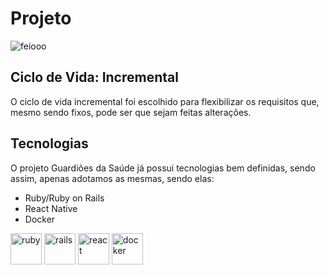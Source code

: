 # Projeto

![](https://i.pinimg.com/236x/dd/49/f0/dd49f0459a05ab0c35c6ab7fdb01a7ce.jpg "feiooo")

## Ciclo de Vida: Incremental
    
O ciclo de vida incremental foi escolhido para flexibilizar os requisitos que, mesmo sendo fixos, pode ser que sejam feitas alterações.

## Tecnologias

O projeto Guardiões da Saúde já possui tecnologias bem definidas, sendo assim, apenas adotamos as mesmas, sendo elas:

- Ruby/Ruby on Rails
- React Native
- Docker

<img src="https://cdn.jsdelivr.net/gh/devicons/devicon/icons/ruby/ruby-original.svg" alt="ruby" width="50rem"/>
<img src="https://cdn.jsdelivr.net/gh/devicons/devicon/icons/rails/rails-original-wordmark.svg" alt="rails" width="50rem"/>
<img src="https://cdn.jsdelivr.net/gh/devicons/devicon/icons/react/react-original.svg" alt="react" width="50rem"/>
<img src="https://cdn.jsdelivr.net/gh/devicons/devicon/icons/docker/docker-original.svg" alt="docker" width="50rem"/>